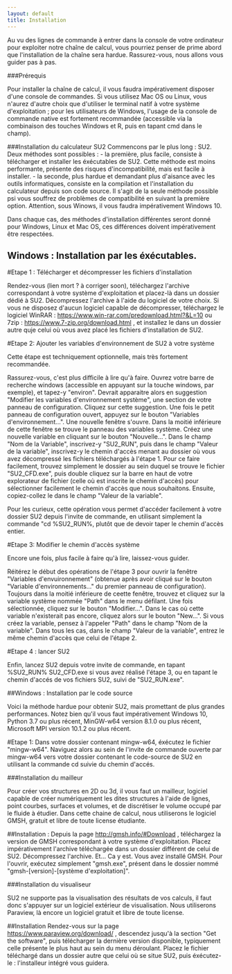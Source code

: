 ```yaml
---
layout: default
title: Installation
---
```


Au vu des lignes de commande à entrer dans la console de votre ordinateur pour exploiter notre chaîne de calcul, vous pourriez penser de prime abord que l'installation de la chaîne sera hardue. Rassurez-vous, nous allons vous guider pas à pas.

###Prérequis

Pour installer la chaîne de calcul, il vous faudra impérativement disposer d'une console de commandes. Si vous utilisez Mac OS ou Linux, vous n'aurez d'autre choix que d'utiliser le terminal natif à votre système d'exploitation ; pour les utilisateurs de Windows, l'usage de la console de commande native est fortement recommandée (accessible via la combinaison des touches Windows et R, puis en tapant cmd dans le champ).

###Installation du calculateur SU2
Commencons par le plus long : SU2. Deux méthodes sont possibles :
    - la première, plus facile, consiste à télécharger et installer les éxécutables de SU2. Cette méthode est moins performante, présente des risques d'incompatibilité, mais est facile à installer.
    - la seconde, plus hardue et demandant plus d'aisance avec les outils informatiques, consiste en la compilation et l'installation du calculateur depuis son code source. Il s'agit de la seule méthode possible psi vous souffrez de problèmes de compatibilité en suivant la première option. Attention, sous Winows, il vous faudra impérativement Windows 10.
    
Dans chaque cas, des méthodes d'installation différentes seront donné pour Windows, Linux et Mac OS, ces différences doivent impérativement être respectées.

## Windows : Installation par les éxécutables.

#Etape 1 : Télécharger et décompresser les fichiers d'installation

Rendez-vous (lien mort ? à corriger soon), téléchargez l'archive correspondant à votre système d'exploitation et placez-là dans un dossier dédié à SU2. 
Décompressez l'archive à l'aide du logiciel de votre choix. Si vous ne disposez d'aucun logiciel capable de décompresser, téléchargez le logiciel WinRAR : https://www.win-rar.com/predownload.html?&L=10 ou 7zip : https://www.7-zip.org/download.html , et installez le dans un dossier autre quje celui où vous avez placé les fichiers d'installation de SU2.

#Etape 2: Ajouter les variables d'environnement de SU2 à votre système

Cette étape est techniquement optionnelle, mais très fortement recommandée.

Rassurez-vous, c'est plus difficile à lire qu'à faire.
Ouvrez votre barre de recherche windows (accessible en appuyant sur la touche windows, par exemple), et tapez-y "environ". Devrait apparaitre alors en suggestion "Modifier les variables d'environnement système", une section de votre panneau de configuration. Cliquez sur cette suggestion.
Une fois le petit panneau de configuration ouvert, appuyez sur le bouton "Variables d'environnement...". Une nouvelle fenêtre s'ouvre.
Dans la moitié inférieure de cette fenêtre se trouve le panneau des variables système. Créez une nouvelle variable en cliquant sur le bouton "Nouvelle...". Dans le champ "Nom de la Variable", inscrivez-y "SU2_RUN", puis dans le champ "Valeur de la variable", inscrivez-y le chemin d'accès menant au dossier où vous avez décompressé les fichiers téléchargés à l'étape 1. Pour ce faire facilement, trouvez simplement le dossier au sein duquel se trouve le fichier "SU2_CFD.exe", puis double cliquez sur la barre en haut de votre explorateur de fichier (celle où est inscrite le chemin d'accès) pour sélectionner facilement le chemin d'accès que nous souhaitons. Ensuite, copiez-collez le dans le champ "Valeur de la variable".

Pour les curieux, cette opération vous permet d'accéder facilement à votre dossier SU2 depuis l'invite de commande, en utilisant simplement la commande "cd %SU2_RUN%, plutôt que de devoir taper le chemin d'accès entier. 

#Etape 3: Modifier le chemin d'accès système

Encore une fois, plus facile à faire qu'à lire, laissez-vous guider.

Réitérez le début des opérations de l'étape 3 pour ouvrir la fenêtre "Variables d'envuironnement" (obtenue après avoir cliqué sur le bouton "Variable d'environnements..." du premier panneau de configuration).
Toujours dans la moitié inférieure de ceette fenêtre, trouvez et cliquez sur la variable système nommée "Path" dans le menu défilant. Une fois sélectionnée, cliquez sur le bouton "Modifier...". Dans le cas où cette variable n'existerait pas encore, cliquez alors sur le bouton "New...". Si vous créez la variable, pensez à l'appeler "Path" dans le champ "Nom de la variable". Dans tous les cas, dans le champ "Valeur de la variable", entrez le même chemin d'accès que celui de l'étape 2.

#Etape 4 : lancer SU2

Enfin, lancez SU2 depuis votre invite de commande, en tapant %SU2_RUN% SU2_CFD.exe si vous avez réalisé l'étape 3, ou en tapant le chemin d'accés de vos fichiers SU2, suivi de "SU2_RUN.exe".

##Windows : Installation par le code source

Voici la méthode hardue pour obtenir SU2, mais promettant de plus grandes performances. Notez bien qu'il vous faut impérativement Windows 10, Python 3.7 ou plus récent, MinGW-w64 version 8.1.0 ou plus récent, Microsoft MPI version 10.1.2 ou plus récent.

#Etape 1:
Dans votre dossier contenant mingw-w64, éxécutez le fichier "mingw-w64". Naviguez alors au sein de l'invite de commande ouverte par mingw-w64 vers votre dossier contenant le code-source de SU2 en utilisant la commande cd suivie du chemin d'accés.

###Installation du mailleur

Pour créer vos structures en 2D ou 3d, il vous faut un mailleur, logiciel capable de créer numériquement les dites structures à l'aide de lignes, point courbes, surfaces et volumes, et de discrétiser le volume occupé par le fluide à étudier.
Dans cette chaine de calcul, nous utiliserons le logiciel GMSH, gratuit et libre de toute license étudiante.

##Installation :
Depuis la page http://gmsh.info/#Download , téléchargez la version de GMSH correspondant à votre système d'exploitation. Placez impérativement l'archive téléchargée dans un dossier différent de celui de SU2. Décompressez l'archive.
Et... Ca y est. Vous avez installé GMSH. Pour l'ouvrir, exécutez simplement "gmsh.exe", présent dans le dossier nommé "gmsh-[version]-[système d'exploitation]".

###Installation du visualiseur

SU2 ne supporte pas la visualisation des résultats de vos calculs, il faut donc s'appuyer sur un logiciel extérieur de visualisation. Nous utiliserons Paraview, là encore un logiciel gratuit et libre de toute license. 

##Installation
Rendez-vous sur la page https://www.paraview.org/download/ , descendez jusqu'à la section "Get the software", puis télécharger la dernière version disponible, typiquement celle présente le plus haut au sein du menu déroulant. Placez le fichier téléchargé dans un dossier autre que celui où se situe SU2, puis éxécutez-le : l'installeur intégré vous guidera.
